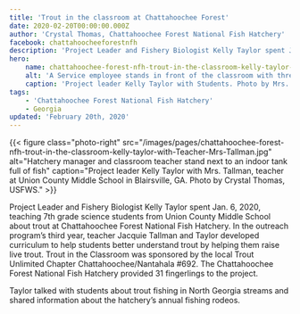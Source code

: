 ```yaml
---
title: 'Trout in the classroom at Chattahoochee Forest'
date: 2020-02-20T00:00:00.000Z
author: 'Crystal Thomas, Chattahoochee Forest National Fish Hatchery'
facebook: chattahoocheeforestnfh
description: 'Project Leader and Fishery Biologist Kelly Taylor spent Jan. 6, 2020, teaching 7th grade science students from Union County Middle School about trout at Chattahoochee Forest National Fish Hatchery.'
hero:
    name: chattahoochee-forest-nfh-trout-in-the-classroom-kelly-taylor-with-students.jpg
    alt: 'A Service employee stands in front of the classroom with three students'
    caption: 'Project leader Kelly Taylor with Students. Photo by Mrs. Jacquie Tallman, teacher, Union County Middle School in Blairsville, GA.'
tags:
    - 'Chattahoochee Forest National Fish Hatchery'
    - Georgia
updated: 'February 20th, 2020'
---
```


{{< figure class="photo-right" src="/images/pages/chattahoochee-forest-nfh-trout-in-the-classroom-kelly-taylor-with-Teacher-Mrs-Tallman.jpg" alt="Hatchery manager and classroom teacher stand next to an indoor tank full of fish" caption="Project leader Kelly Taylor with Mrs. Tallman, teacher at Union County Middle School in Blairsville, GA. Photo by Crystal Thomas, USFWS." >}}

Project Leader and Fishery Biologist Kelly Taylor spent Jan. 6, 2020, teaching 7th grade science students from Union County Middle School about trout at Chattahoochee Forest National Fish Hatchery. In the outreach program’s third year, teacher Jacquie Tallman and Taylor developed curriculum to help students better understand trout by helping them raise live trout. Trout in the Classroom was sponsored by the local Trout Unlimited Chapter Chattahoochee/Nantahala #692. The Chattahoochee Forest National Fish Hatchery provided 31 fingerlings to the project.

Taylor talked with students about trout fishing in North Georgia streams and shared information about the hatchery’s annual fishing rodeos.
